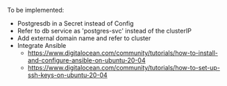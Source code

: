 To be implemented:
- Postgresdb in a Secret instead of Config
- Refer to db service as 'postgres-svc' instead of the clusterIP
- Add external domain name and refer to cluster
- Integrate Ansible
    - https://www.digitalocean.com/community/tutorials/how-to-install-and-configure-ansible-on-ubuntu-20-04
    - https://www.digitalocean.com/community/tutorials/how-to-set-up-ssh-keys-on-ubuntu-20-04